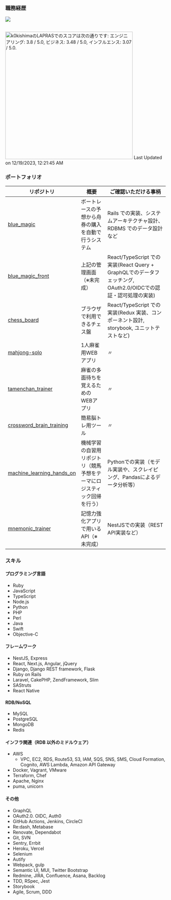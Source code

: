 ### 職務経歴

<div align="left"> 
  <a href="https://www.linkedin.com/in/k0kishima" ref="nofollow">
    <img src="https://img.shields.io/badge/LinkedIn-0077B5?style=for-the-badge&logo=linkedin&logoColor=white" />
  </a>
</div>

<br>

<!--START_SECTION:lapras-card-->
<p ><a href="https://lapras.com/public/k0kishima" target="_blank" rel="noopener noreferrer"><img alt="k0kishimaのLAPRASでのスコアは次の通りです: エンジニアリング: 3.8 / 5.0, ビジネス: 3.48 / 5.0, インフルエンス: 3.07 / 5.0." src="https://lapras-card-generator.vercel.app/api/svg?e=3.8&b=3.48&i=3.07&b1=%23020E27&b2=%230E5593&i1=%23030E21&i2=%231688BF&l=ja" width="400" ></a>  
Last Updated on 12/19/2023, 12:21:45 AM</p>
<!--END_SECTION:lapras-card-->

### ポートフォリオ

| リポジトリ                                                                        | 概要                                                 | ご確認いただける事柄                                                                     |
| --------------------------------------------------------------------------------- | ---------------------------------------------------- | ---------------------------------------------------------------------------------------- |
| [blue_magic](https://github.com/k0kishima/blue_magic)                             | ボートレースの予想から舟券の購入を自動で行うシステム | Rails での実装、システムアーキテクチャ設計、RDBMS でのデータ設計など                     |
| [blue_magic_front](https://github.com/k0kishima/blue_magic_front) | 上記の管理画面（※未完成） | React/TypeScript での実装(React Query + GraphQLでのデータフェッチング, OAuth2.0/OIDCでの認証・認可処理の実装) |                                                            |
| [chess_board](https://github.com/k0kishima/chess_board)                           | ブラウザで利用できるチェス盤                         | React/TypeScript での実装(Redux 実装、コンポーネント設計, storybook, ユニットテストなど) |
| [mahjong-solo](https://github.com/k0kishima/mahjong-solo) | 1人麻雀用WEBアプリ                                   | 〃 |
| [tamenchan_trainer](https://github.com/k0kishima/tamenchan_trainer) | 麻雀の多面待ちを覚えるためのWEBアプリ                                   | 〃 |
| [crossword_brain_training](https://github.com/k0kishima/crossword_brain_training) | 簡易脳トレ用ツール                                   | 〃 |
| [machine_learning_hands_on](https://github.com/k0kishima/machine_learning_hands_on) | 機械学習の自習用リポジトリ（競馬予想をテーマにロジスティック回帰を行う） | Pythonでの実装（モデル実装や、スクレイピング、Pandasによるデータ分析等） |                                                            |
| [mnemonic_trainer](https://github.com/k0kishima/mnemonic_trainer) | 記憶力強化アプリで用いるAPI（※未完成） | NestJSでの実装（REST API実装など） |                                                            |


### スキル

#### プログラミング言語

- Ruby
- JavaScript
- TypeScript
- Node.js
- Python
- PHP
- Perl
- Java
- Swift
- Objective-C

#### フレームワーク

- NestJS, Express
- React, Next.js, Angular, jQuery
- Django, Django REST framework, Flask
- Ruby on Rails
- Laravel, CakePHP, ZendFramework, Slim
- SAStruts
- React Native

#### RDB/NoSQL

- MySQL
- PostgreSQL
- MongoDB
- Redis

#### インフラ関連（RDB 以外のミドルウェア）

- AWS
  - VPC, EC2, RDS, Route53, S3, IAM, SQS, SNS, SMS, Cloud Formation, Cognito, AWS Lambda, Amazon API Gateway
- Docker, Vagrant, VMware
- Terraform, Chef
- Apache, Nginx
- puma, unicorn

#### その他

- GraphQL
- OAuth2.0. OIDC, Auth0
- GitHub Actions, Jenkins, CircleCI
- Re:dash, Metabase
- Renovate, Dependabot
- Git, SVN
- Sentry, Errbit
- Heroku, Vercel
- Selenium
- Autify
- Webpack, gulp
- Semantic UI, MUI, Twitter Bootstrap
- Redmine, JIRA, Confluence, Asana, Backlog
- TDD, RSpec, Jest
- Storybook
- Agile, Scrum, DDD
